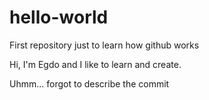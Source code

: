 # hello-world
First repository just to learn how github works

Hi, I'm Egdo and I like to learn and create.

Uhmm... forgot to describe the commit
